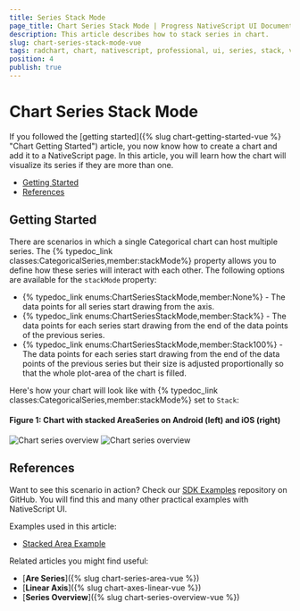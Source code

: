 ```yaml
---
title: Series Stack Mode
page_title: Chart Series Stack Mode | Progress NativeScript UI Documentation
description: This article describes how to stack series in chart.
slug: chart-series-stack-mode-vue
tags: radchart, chart, nativescript, professional, ui, series, stack, vue
position: 4
publish: true
---
```


# Chart Series Stack Mode

If you followed the [getting started]({% slug chart-getting-started-vue %} "Chart Getting Started") article, you now know how to create a chart and add it to a NativeScript page. In this article, you will learn how the chart will visualize its series if they are more than one.

* [Getting Started](#getting-started)
* [References](#references)

## Getting Started

There are scenarios in which a single Categorical chart can host multiple series. The {% typedoc_link classes:CategoricalSeries,member:stackMode%} property allows you to define how these series will interact with each other. The following options are available for the `stackMode` property:

- {% typedoc_link enums:ChartSeriesStackMode,member:None%} - The data points for all series start drawing from the axis.
- {% typedoc_link enums:ChartSeriesStackMode,member:Stack%} - The data points for each series start drawing from the end of the data points of the previous series.
- {% typedoc_link enums:ChartSeriesStackMode,member:Stack100%} - The data points for each series start drawing from the end of the data points of the previous series but their size is adjusted proportionally so that the whole plot-area of the chart is filled.

Here's how your chart will look like with {% typedoc_link classes:CategoricalSeries,member:stackMode%} set to `Stack`:

#### Figure 1: Chart with stacked AreaSeries on Android (left) and iOS (right)

![Chart series overview](../../../../ui/img/ns_ui/stacked_area_series_android.png "Bar series on Android.") ![Chart series overview](../../../../ui/img/ns_ui/stacked_area_series_ios.png "Bar series on iOS.")


## References

Want to see this scenario in action?
Check our [SDK Examples](https://github.com/NativeScript/nativescript-ui-samples-vue) repository on GitHub. You will find this and many other practical examples with NativeScript UI.

Examples used in this article:

* [Stacked Area Example](https://github.com/NativeScript/nativescript-ui-samples-vue/tree/master/chart/app/examples/series)

Related articles you might find useful:

* [**Are Series**]({% slug chart-series-area-vue %})
* [**Linear Axis**]({% slug chart-axes-linear-vue %})
* [**Series Overview**]({% slug chart-series-overview-vue %})
